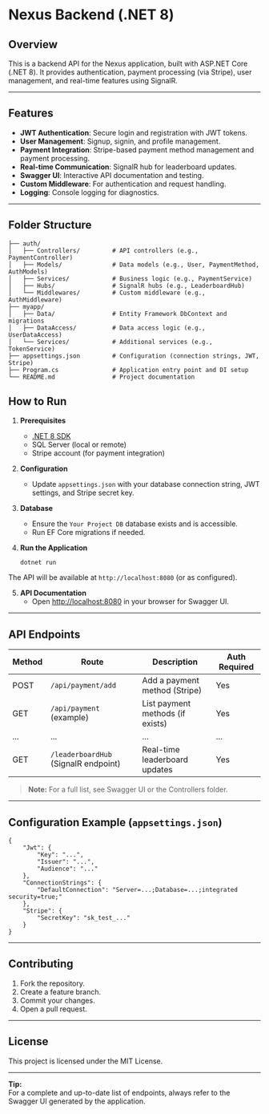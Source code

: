 ﻿# Nexus Backend (.NET 8)

## Overview

This is a backend API for the Nexus application, built with ASP.NET Core (.NET 8). It provides authentication, payment processing (via Stripe), user management, and real-time features using SignalR.

---

## Features

- **JWT Authentication**: Secure login and registration with JWT tokens.
- **User Management**: Signup, signin, and profile management.
- **Payment Integration**: Stripe-based payment method management and payment processing.
- **Real-time Communication**: SignalR hub for leaderboard updates.
- **Swagger UI**: Interactive API documentation and testing.
- **Custom Middleware**: For authentication and request handling.
- **Logging**: Console logging for diagnostics.

---

## Folder Structure
```
├── auth/
│   ├── Controllers/         # API controllers (e.g., PaymentController)
│   ├── Models/              # Data models (e.g., User, PaymentMethod, AuthModels)
│   ├── Services/            # Business logic (e.g., PaymentService)
│   ├── Hubs/                # SignalR hubs (e.g., LeaderboardHub)
│   └── Middlewares/         # Custom middleware (e.g., AuthMiddleware)
├── myapp/
│   ├── Data/                # Entity Framework DbContext and migrations
│   ├── DataAccess/          # Data access logic (e.g., UserDataAccess)
│   └── Services/            # Additional services (e.g., TokenService)
├── appsettings.json         # Configuration (connection strings, JWT, Stripe)
├── Program.cs               # Application entry point and DI setup
└── README.md                # Project documentation
```

## How to Run

1. **Prerequisites**
   - [.NET 8 SDK](https://dotnet.microsoft.com/download)
   - SQL Server (local or remote)
   - Stripe account (for payment integration)

2. **Configuration**
   - Update `appsettings.json` with your database connection string, JWT settings, and Stripe secret key.

3. **Database**
   - Ensure the `Your Project DB` database exists and is accessible.
   - Run EF Core migrations if needed.

4. **Run the Application**
	```
	dotnet run
	```
The API will be available at `http://localhost:8080` (or as configured).

5. **API Documentation**
   - Open [http://localhost:8080](http://localhost:8080) in your browser for Swagger UI.

---

## API Endpoints

| Method | Route                                 | Description                        | Auth Required |
|--------|---------------------------------------|------------------------------------|--------------|
| POST   | `/api/payment/add`                    | Add a payment method (Stripe)      | Yes          |
| GET    | `/api/payment` (example)              | List payment methods (if exists)   | Yes          |
| ...    | ...                                   | ...                                | ...          |
| GET    | `/leaderboardHub` (SignalR endpoint)  | Real-time leaderboard updates      | Yes          |

> **Note:** For a full list, see Swagger UI or the Controllers folder.

---

## Configuration Example (`appsettings.json`)
	{ 
		"Jwt": { 
			"Key": "...", 
			"Issuer": "...", 
			"Audience": "..." 
		}, 
		"ConnectionStrings": { 
			"DefaultConnection": "Server=...;Database=...;integrated security=true;" 
		}, 
		"Stripe": { 
			"SecretKey": "sk_test_..." 
		} 
	}
	
---

## Contributing

1. Fork the repository.
2. Create a feature branch.
3. Commit your changes.
4. Open a pull request.

---

## License

This project is licensed under the MIT License.

---

**Tip:**  
For a complete and up-to-date list of endpoints, always refer to the Swagger UI generated by the application.
